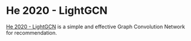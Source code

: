 # He 2020 - LightGCN

[He 2020 - LightGCN](https://arxiv.org/pdf/2002.02126.pdf) is a simple and effective Graph Convolution Network for recommendation.
